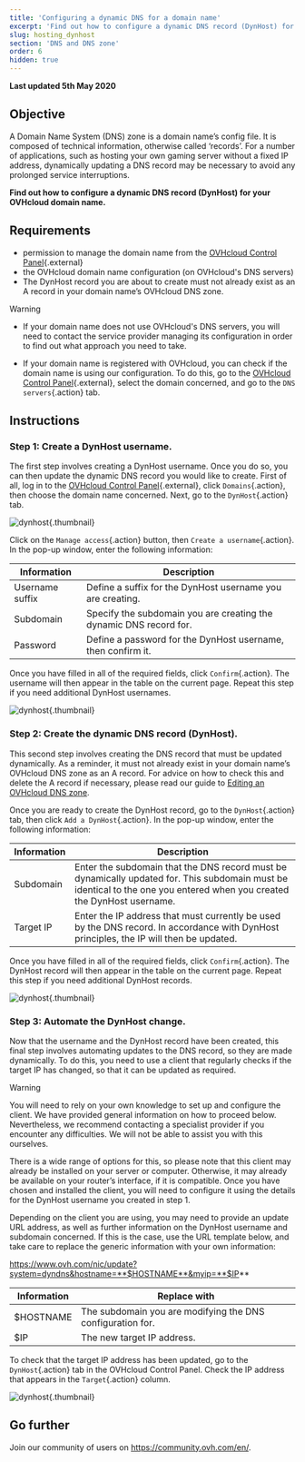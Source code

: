 ```yaml
---
title: 'Configuring a dynamic DNS for a domain name'
excerpt: 'Find out how to configure a dynamic DNS record (DynHost) for your OVHcloud domain name'
slug: hosting_dynhost
section: 'DNS and DNS zone'
order: 6
hidden: true
---
```


**Last updated 5th May 2020**

## Objective

A Domain Name System (DNS) zone is a domain name’s config file. It is composed of technical information, otherwise called ‘records’. For a number of applications, such as hosting your own gaming server without a fixed IP address, dynamically updating a DNS record may be necessary to avoid any prolonged service interruptions. 

**Find out how to configure a dynamic DNS record (DynHost) for your OVHcloud domain name.**

## Requirements

- permission to manage the domain name from the [OVHcloud Control Panel](https://ca.ovh.com/auth/?action=gotomanager&from=https://www.ovh.com/ca/en/&ovhSubsidiary=ca){.external}
- the OVHcloud domain name configuration (on OVHcloud's DNS servers)
- The DynHost record you are about to create must not already exist as an A record in your domain name’s OVHcloud DNS zone.

> [!warning]
>
> - If your domain name does not use OVHcloud's DNS servers, you will need to contact the service provider managing its configuration in order to find out what approach you need to take.
> 
> - If your domain name is registered with OVHcloud, you can check if the domain name is using our configuration. To do this, go to the [OVHcloud Control Panel](https://ca.ovh.com/auth/?action=gotomanager&from=https://www.ovh.com/ca/en/&ovhSubsidiary=ca){.external}, select the domain concerned, and go to the `DNS servers`{.action} tab.
>

## Instructions

### Step 1: Create a DynHost username.

The first step involves creating a DynHost username. Once you do so, you can then update the dynamic DNS record you would like to create. First of all, log in to the [OVHcloud Control Panel](https://ca.ovh.com/auth/?action=gotomanager&from=https://www.ovh.com/ca/en/&ovhSubsidiary=ca){.external}, click `Domains`{.action}, then choose the domain name concerned. Next, go to the `DynHost`{.action} tab.

![dynhost](images/use-dynhost-step1.png){.thumbnail}

Click on the `Manage access`{.action} button, then `Create a username`{.action}. In the pop-up window, enter the following information:

|Information|Description|
|---|---|
|Username suffix|Define a suffix for the DynHost username you are creating.|
|Subdomain|Specify the subdomain you are creating the dynamic DNS record for.|
|Password|Define a password for the DynHost username, then confirm it.|

Once you have filled in all of the required fields, click `Confirm`{.action}. The username will then appear in the table on the current page. Repeat this step if you need additional DynHost usernames.

![dynhost](images/use-dynhost-step2.png){.thumbnail}

### Step 2: Create the dynamic DNS record (DynHost).

This second step involves creating the DNS record that must be updated dynamically. As a reminder, it must not already exist in your domain name’s OVHcloud DNS zone as an A record. For advice on how to check this and delete the A record if necessary, please read our guide to [Editing an OVHcloud DNS zone](../web_hosting_how_to_edit_my_dns_zone/).

Once you are ready to create the DynHost record, go to the `DynHost`{.action} tab, then click `Add a DynHost`{.action}. In the pop-up window, enter the following information:

|Information|Description|
|---|---|
|Subdomain|Enter the subdomain that the DNS record must be dynamically updated for. This subdomain must be identical to the one you entered when you created the DynHost username.|
|Target IP|Enter the IP address that must currently be used by the DNS record. In accordance with DynHost principles, the IP will then be updated.|

Once you have filled in all of the required fields, click `Confirm`{.action}. The DynHost record will then appear in the table on the current page. Repeat this step if you need additional DynHost records.

![dynhost](images/use-dynhost-step3.png){.thumbnail}

### Step 3: Automate the DynHost change.

Now that the username and the DynHost record have been created, this final step involves automating updates to the DNS record, so they are made dynamically. To do this, you need to use a client that regularly checks if the target IP has changed, so that it can be updated as required.

> [!warning]
>
> You will need to rely on your own knowledge to set up and configure the client. We have provided general information on how to proceed below. Nevertheless, we recommend contacting a specialist provider if you encounter any difficulties. We will not be able to assist you with this ourselves. 
>

There is a wide range of options for this, so please note that this client may already be installed on your server or computer. Otherwise, it may already be available on your router’s interface, if it is compatible. Once you have chosen and installed the client, you will need to configure it using the details for the DynHost username you created in step 1.

Depending on the client you are using, you may need to provide an update URL address, as well as further information on the DynHost username and subdomain concerned. If this is the case, use the URL template below, and take care to replace the generic information with your own information:

https://www.ovh.com/nic/update?system=dyndns&hostname=**$HOSTNAME**&myip=**$IP**

|Information|Replace with|
|---|---|
|$HOSTNAME|The subdomain you are modifying the DNS configuration for.|
|$IP|The new target IP address.|

To check that the target IP address has been updated, go to the `DynHost`{.action} tab in the OVHcloud Control Panel. Check the IP address that appears in the `Target`{.action} column.

![dynhost](images/use-dynhost-step4.png){.thumbnail}

## Go further

Join our community of users on <https://community.ovh.com/en/>.
